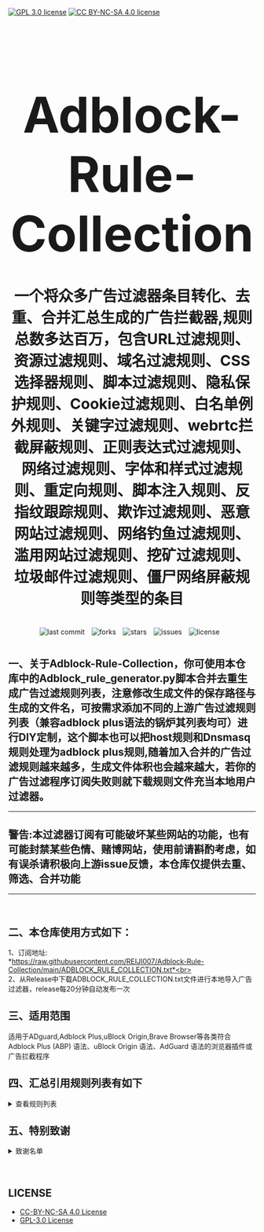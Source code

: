 [![GPL 3.0 license](https://img.shields.io/badge/License-GPL%20v3-blue.svg)](https://github.com/REIJI007/Adblock-Rule-Collection/blob/main/LICENSE-GPL3.0)
[![CC BY-NC-SA 4.0 license](https://img.shields.io/badge/License-CC%20BY--NC--SA%204.0-lightgrey.svg)](https://github.com/REIJI007/Adblock-Rule-Collection/blob/main/LICENSE-CC%20BY-NC-SA%204.0)
<!-- 居中的大标题 -->
<h1 align="center" style="font-size: 100px; margin-bottom: 40px;">Adblock-Rule-Collection</h1>

<!-- 居中的副标题 -->
<h2 align="center" style="font-size: 30px; margin-bottom: 40px;">一个将众多广告过滤器条目转化、去重、合并汇总生成的广告拦截器,规则总数多达百万，包含URL过滤规则、资源过滤规则、域名过滤规则、CSS选择器规则、脚本过滤规则、隐私保护规则、Cookie过滤规则、白名单例外规则、关键字过滤规则、webrtc拦截屏蔽规则、正则表达式过滤规则、网络过滤规则、字体和样式过滤规则、重定向规则、脚本注入规则、反指纹跟踪规则、欺诈过滤规则、恶意网站过滤规则、网络钓鱼过滤规则、滥用网站过滤规则、挖矿过滤规则、垃圾邮件过滤规则、僵尸网络屏蔽规则等类型的条目</h2>

<!-- 徽章（根据需要调整） -->
<p align="center" style="margin-bottom: 40px;">
    <img src="https://img.shields.io/badge/last%20commit-today-brightgreen" alt="last commit" style="margin-right: 10px;">
    <img src="https://img.shields.io/github/forks/REIJI007/Adblock-Rule-Collection" alt="forks" style="margin-right: 10px;">
    <img src="https://img.shields.io/github/stars/REIJI007/Adblock-Rule-Collection" alt="stars" style="margin-right: 10px;">
    <img src="https://img.shields.io/github/issues/REIJI007/Adblock-Rule-Collection" alt="issues" style="margin-right: 10px;">
    <img src="https://img.shields.io/github/license/REIJI007/Adblock-Rule-Collection" alt="license" style="margin-right: 10px;">
</p>


## 一、关于Adblock-Rule-Collection，你可使用本仓库中的Adblock_rule_generator.py脚本合并去重生成广告过滤规则列表，注意修改生成文件的保存路径与生成的文件名，可按需求添加不同的上游广告过滤规则列表（兼容adblock plus语法的锅炉其列表均可）进行DIY定制，这个脚本也可以把host规则和Dnsmasq规则处理为adblock plus规则,随着加入合并的广告过滤规则越来越多，生成文件体积也会越来越大，若你的广告过滤程序订阅失败则就下载规则文件充当本地用户过滤器。

<hr>

## 警告:本过滤器订阅有可能破坏某些网站的功能，也有可能封禁某些色情、赌博网站，使用前请斟酌考虑，如有误杀请积极向上游issue反馈，本仓库仅提供去重、筛选、合并功能

<hr>
<br>

## 二、本仓库使用方式如下：
1、订阅地址: <br> *https://raw.githubusercontent.com/REIJI007/Adblock-Rule-Collection/main/ADBLOCK_RULE_COLLECTION.txt*<br>
<br>
2、从Release中下载ADBLOCK_RULE_COLLECTION.txt文件进行本地导入广告过滤器，release每20分钟自动发布一次
<br>

## 三、适用范围
适用于ADguard,Adblock Plus,uBlock Origin,Brave Browser等各类符合Adblock Plus (ABP) 语法、uBlock Origin 语法、AdGuard 语法的浏览器插件或广告拦截程序
<br>


## 四、汇总引用规则列表有如下
<details>
  <summary>查看规则列表</summary>

1. [Anti-ad for AdGuard](https://anti-ad.net/adguard.txt)
2. [Anti-ad-Easylist](https://anti-ad.net/easylist.txt)
3. [OISD Big List](https://big.oisd.nl)
4. [EasyList](https://easylist.to/easylist/easylist.txt)
5. [EasyList Adservers](https://raw.githubusercontent.com/easylist/easylist/master/easylist/easylist_adservers.txt)
6. [EasyList Third-Party Servers](https://raw.githubusercontent.com/easylist/easylist/master/easylist/easylist_thirdparty.txt)
7. [EasyList Adservers Popup](https://raw.githubusercontent.com/easylist/easylist/master/easylist/easylist_adservers_popup.txt)
8. [EasyList Third-Party Popup](https://raw.githubusercontent.com/easylist/easylist/master/easylist/easylist_thirdparty_popup.txt)
9. [EasyList Allowlist](https://raw.githubusercontent.com/easylist/easylist/master/easylist/easylist_allowlist.txt)
10. [EasyList Allowlist Dimensions](https://raw.githubusercontent.com/easylist/easylist/master/easylist/easylist_allowlist_dimensions.txt)
11. [EasyList General Hide](https://raw.githubusercontent.com/easylist/easylist/master/easylist/easylist_allowlist_general_hide.txt)
12. [EasyList Popup Allowlist](https://raw.githubusercontent.com/easylist/easylist/master/easylist/easylist_allowlist_popup.txt)
13. [EasyList General Block](https://raw.githubusercontent.com/easylist/easylist/master/easylist/easylist_general_block.txt)
14. [EasyList General Block Popup](https://raw.githubusercontent.com/easylist/easylist/master/easylist/easylist_general_block_popup.txt)
15. [EasyList General Hide](https://raw.githubusercontent.com/easylist/easylist/master/easylist/easylist_general_hide.txt)
16. [EasyPrivacy](https://easylist.to/easylist/easyprivacy.txt)
17. [EasyPrivacy Allowlist](https://raw.githubusercontent.com/easylist/easylist/master/easyprivacy/easyprivacy_allowlist.txt)
18. [EasyPrivacy International Allowlist](https://raw.githubusercontent.com/easylist/easylist/master/easyprivacy/easyprivacy_allowlist_international.txt)
19. [EasyPrivacy General](https://raw.githubusercontent.com/easylist/easylist/master/easyprivacy/easyprivacy_general.txt)
20. [EasyPrivacy General Email Trackers](https://raw.githubusercontent.com/easylist/easylist/master/easyprivacy/easyprivacy_general_emailtrackers.txt)
21. [EasyPrivacy Third-Party](https://raw.githubusercontent.com/easylist/easylist/master/easyprivacy/easyprivacy_thirdparty.txt)
22. [EasyPrivacy International Third-Party](https://raw.githubusercontent.com/easylist/easylist/master/easyprivacy/easyprivacy_thirdparty_international.txt)
23. [EasyPrivacy Tracking Servers](https://raw.githubusercontent.com/easylist/easylist/master/easyprivacy/easyprivacy_trackingservers.txt)
24. [EasyPrivacy Third-Party Tracking Servers](https://raw.githubusercontent.com/easylist/easylist/master/easyprivacy/easyprivacy_trackingservers_thirdparty.txt)
25. [EasyPrivacy Admiral Tracking Servers](https://raw.githubusercontent.com/easylist/easylist/master/easyprivacy/easyprivacy_trackingservers_admiral.txt)
26. [EasyPrivacy General Tracking Servers](https://raw.githubusercontent.com/easylist/easylist/master/easyprivacy/easyprivacy_trackingservers_general.txt)
27. [EasyPrivacy Mining Tracking Servers](https://raw.githubusercontent.com/easylist/easylist/master/easyprivacy/easyprivacy_trackingservers_mining.txt)
28. [EasyPrivacy Notification Tracking Servers](https://raw.githubusercontent.com/easylist/easylist/master/easyprivacy/easyprivacy_trackingservers_notifications.txt)
29. [Easylist Cookie List](https://secure.fanboy.co.nz/fanboy-cookiemonster.txt)
30. [Easylist Cookie Allowlist](https://raw.githubusercontent.com/easylist/easylist/master/easylist_cookie/easylist_cookie_allowlist.txt)
31. [Easylist Cookie General Hide Allowlist](https://raw.githubusercontent.com/easylist/easylist/master/easylist_cookie/easylist_cookie_allowlist_general_hide.txt)
32. [Easylist Cookie General Block](https://raw.githubusercontent.com/easylist/easylist/master/easylist_cookie/easylist_cookie_general_block.txt)
33. [Easylist Cookie General Hide](https://raw.githubusercontent.com/easylist/easylist/master/easylist_cookie/easylist_cookie_general_hide.txt)
34. [Easylist Cookie Third-Party](https://raw.githubusercontent.com/easylist/easylist/master/easylist_cookie/easylist_cookie_thirdparty.txt)
35. [EasyList China](https://raw.githubusercontent.com/easylist/easylistchina/master/easylistchina.txt)
36. [Adblock Warning Removal List](https://easylist-downloads.adblockplus.org/antiadblockfilters.txt)
37. [Fanboy's Annoyance List](https://secure.fanboy.co.nz/fanboy-annoyance.txt)
38. [Fanboy's Social Blocking List](https://easylist.to/easylist/fanboy-social.txt)
39. [Fanboy's Anti-Thirdparty Fonts](https://www.fanboy.co.nz/fanboy-antifonts.txt)
40. [Fanboy's Notifications Blocking List](https://raw.githubusercontent.com/DandelionSprout/adfilt/master/Other%20domains%20versions/FanboyNotifications-LoadableInUBO.txt)
41. [CJX's Annoyance List](https://raw.githubusercontent.com/cjx82630/cjxlist/master/cjx-annoyance.txt)
42. [CJX's EasyList Lite](https://raw.githubusercontent.com/cjx82630/cjxlist/master/cjxlist.txt)
43. [CJX's uBlock List](https://raw.githubusercontent.com/cjx82630/cjxlist/master/cjx-ublock.txt)
44. [uniartrisan's Adblock List Plus](https://raw.githubusercontent.com/uniartisan/adblock_list/master/adblock_plus.txt)
45. [uniartrisan's Privacy List](https://raw.githubusercontent.com/uniartisan/adblock_list/master/adblock_privacy.txt)
46. [AdRules AdBlock List Plus](https://raw.githubusercontent.com/Cats-Team/AdRules/main/adblock_plus.txt)
47. [AdRules DNS List](https://raw.githubusercontent.com/Cats-Team/AdRules/main/dns.txt)
48. [AdBlock DNS](https://raw.githubusercontent.com/217heidai/adblockfilters/main/rules/adblockdns.txt)
49. [AdBlock Filter](https://raw.githubusercontent.com/217heidai/adblockfilters/main/rules/adblockfilters.txt)
50. [GOODBYEADS](https://raw.githubusercontent.com/8680/GOODBYEADS/master/data/rules/adblock.txt)
51. [GOODBYEADS DNS](https://raw.githubusercontent.com/8680/GOODBYEADS/master/data/rules/dns.txt)
52. [GOODBYEADS Allow](https://raw.githubusercontent.com/8680/GOODBYEADS/master/data/rules/allow.txt)
53. [AWAvenue Ads Rule](https://raw.githubusercontent.com/TG-Twilight/AWAvenue-Ads-Rule/main/AWAvenue-Ads-Rule.txt)
54. [uBlock Filters](https://raw.githubusercontent.com/uBlockOrigin/uAssets/master/filters/filters.txt)
55. [uBlock Privacy Filter](https://raw.githubusercontent.com/uBlockOrigin/uAssets/master/filters/privacy.txt)
56. [uBlock Mobile Filter](https://raw.githubusercontent.com/uBlockOrigin/uAssets/master/filters/filters-mobile.txt)
57. [uBlock Badware Risks Filter](https://raw.githubusercontent.com/uBlockOrigin/uAssets/master/filters/badware.txt)
58. [uBlock Annoyances Cookies Filter](https://raw.githubusercontent.com/uBlockOrigin/uAssets/master/filters/annoyances-cookies.txt)
59. [uBlock Annoyances Others Filter](https://raw.githubusercontent.com/uBlockOrigin/uAssets/master/filters/annoyances-others.txt)
60. [uBlock Resource Abuse Filters](https://raw.githubusercontent.com/uBlockOrigin/uAssets/master/filters/resource-abuse.txt)
61. [uBlock Unbreak Filter](https://raw.githubusercontent.com/uBlockOrigin/uAssets/master/filters/unbreak.txt)
62. [AdGuard Base Filter](https://raw.githubusercontent.com/AdguardTeam/FiltersRegistry/master/filters/filter_2_Base/filter.txt)
63. [AdGuard Base Filter — First-Party Servers](https://raw.githubusercontent.com/AdguardTeam/AdguardFilters/master/BaseFilter/sections/adservers_firstparty.txt)
64. [AdGuard Base Filter — Foreign Servers](https://raw.githubusercontent.com/AdguardTeam/AdguardFilters/master/BaseFilter/sections/foreign.txt)
65. [AdGuard Base Filter Cryptominers](https://raw.githubusercontent.com/AdguardTeam/AdguardFilters/master/BaseFilter/sections/cryptominers.txt)
66. [AdGuard Base Filter Adservers](https://raw.githubusercontent.com/AdguardTeam/AdguardFilters/master/BaseFilter/sections/adservers.txt)
67. [AdGuard Base Filter Adservers First-Party](https://raw.githubusercontent.com/AdguardTeam/AdguardFilters/master/BaseFilter/sections/adservers_firstparty.txt)
68. [AdGuard Base Filter Allowlist](https://raw.githubusercontent.com/AdguardTeam/AdguardFilters/master/BaseFilter/sections/allowlist.txt)
69. [AdGuard Base Filter Stealth Allowlist](https://raw.githubusercontent.com/AdguardTeam/AdguardFilters/master/BaseFilter/sections/allowlist_stealth.txt)
70. [AdGuard Base Filter Anti-Adblock](https://raw.githubusercontent.com/AdguardTeam/AdguardFilters/master/BaseFilter/sections/antiadblock.txt)
71. [AdGuard Base Filter Replace](https://raw.githubusercontent.com/AdguardTeam/AdguardFilters/master/BaseFilter/sections/replace.txt)
72. [AdGuard Base Filter Content Blocker](https://raw.githubusercontent.com/AdguardTeam/AdguardFilters/master/BaseFilter/sections/content_blocker.txt)
73. [AdGuard Exclusion Rules](https://raw.githubusercontent.com/AdguardTeam/AdGuardSDNSFilter/master/Filters/exclusions.txt)
74. [AdGuard Exception Rules](https://raw.githubusercontent.com/AdguardTeam/AdGuardSDNSFilter/master/Filters/exceptions.txt)
75. [AdGuard SDNS Filter](https://raw.githubusercontent.com/AdguardTeam/AdGuardSDNSFilter/master/Filters/rules.txt)
76. [AdGuard Tracking Protection Filter](https://raw.githubusercontent.com/AdguardTeam/FiltersRegistry/master/filters/filter_3_Spyware/filter.txt)
77. [AdGuard Tracking Protection Filter — First-Party Trackers](https://raw.githubusercontent.com/AdguardTeam/AdguardFilters/master/SpywareFilter/sections/tracking_servers_firstparty.txt)
78. [AdGuard Tracking Protection Filter — Third-Party Trackers](https://raw.githubusercontent.com/AdguardTeam/AdguardFilters/master/SpywareFilter/sections/tracking_servers.txt)
79. [AdGuard Tracking Protection Filter — Mobile Trackers](https://raw.githubusercontent.com/AdguardTeam/AdguardFilters/master/SpywareFilter/sections/mobile.txt)
80. [AdGuard URL Tracking Filter](https://raw.githubusercontent.com/AdguardTeam/FiltersRegistry/master/filters/filter_17_TrackParam/filter.txt)
81. [AdGuard Social Media Filter](https://raw.githubusercontent.com/AdguardTeam/FiltersRegistry/master/filters/filter_4_Social/filter.txt)
82. [AdGuard Social Filter Allowlist](https://raw.githubusercontent.com/AdguardTeam/AdguardFilters/master/SocialFilter/sections/allowlist.txt)
83. [AdGuard Social Filter General Element Hide](https://raw.githubusercontent.com/AdguardTeam/AdguardFilters/master/SocialFilter/sections/general_elemhide.txt)
84. [AdGuard Social Filter General Extensions](https://raw.githubusercontent.com/AdguardTeam/AdguardFilters/master/SocialFilter/sections/general_extensions.txt)
85. [AdGuard Social Filter General URL](https://raw.githubusercontent.com/AdguardTeam/AdguardFilters/master/SocialFilter/sections/general_url.txt)
86. [AdGuard Social Filter Popups](https://raw.githubusercontent.com/AdguardTeam/AdguardFilters/master/SocialFilter/sections/popups.txt)
87. [AdGuard Social Filter Social Trackers](https://raw.githubusercontent.com/AdguardTeam/AdguardFilters/master/SocialFilter/sections/social_trackers.txt)
88. [AdGuard Annoyances Filter](https://raw.githubusercontent.com/AdguardTeam/FiltersRegistry/master/filters/filter_14_Annoyances/filter.txt)
89. [AdGuard Annoyances Filter Cookies Allowlist](https://raw.githubusercontent.com/AdguardTeam/AdguardFilters/master/AnnoyancesFilter/Cookies/sections/cookies_allowlist.txt)
90. [AdGuard Annoyances Filter Cookies General](https://raw.githubusercontent.com/AdguardTeam/AdguardFilters/master/AnnoyancesFilter/Cookies/sections/cookies_general.txt)
91. [AdGuard Annoyances Filter Mobile App Allowlist](https://raw.githubusercontent.com/AdguardTeam/AdguardFilters/master/AnnoyancesFilter/MobileApp/sections/mobile-app_allowlist.txt)
92. [AdGuard Annoyances Filter Mobile App General](https://raw.githubusercontent.com/AdguardTeam/AdguardFilters/master/AnnoyancesFilter/MobileApp/sections/mobile-app_general.txt)
93. [AdGuard Annoyances Filter Popups Anti-Adblock](https://raw.githubusercontent.com/AdguardTeam/AdguardFilters/master/AnnoyancesFilter/Popups/sections/antiadblock.txt)
94. [AdGuard Annoyances Filter Popups Allowlist](https://raw.githubusercontent.com/AdguardTeam/AdguardFilters/master/AnnoyancesFilter/Popups/sections/popups_allowlist.txt)
95. [AdGuard Annoyances Filter Popups General](https://raw.githubusercontent.com/AdguardTeam/AdguardFilters/master/AnnoyancesFilter/Popups/sections/popups_general.txt)
96. [AdGuard Annoyances Filter Push Notifications Allowlist](https://raw.githubusercontent.com/AdguardTeam/AdguardFilters/master/AnnoyancesFilter/Popups/sections/push-notifications_allowlist.txt)
97. [AdGuard Annoyances Filter Push Notifications General](https://raw.githubusercontent.com/AdguardTeam/AdguardFilters/master/AnnoyancesFilter/Popups/sections/push-notifications_general.txt)
98. [AdGuard Annoyances Filter Subscriptions Allowlist](https://raw.githubusercontent.com/AdguardTeam/AdguardFilters/master/AnnoyancesFilter/Popups/sections/subscriptions_allowlist.txt)
99. [AdGuard Annoyances Filter Subscriptions General](https://raw.githubusercontent.com/AdguardTeam/AdguardFilters/master/AnnoyancesFilter/Popups/sections/subscriptions_general.txt)
100. [AdGuard Annoyances Filter Widgets](https://raw.githubusercontent.com/AdguardTeam/AdguardFilters/master/AnnoyancesFilter/Widgets/sections/widgets.txt)
101. [AdGuard CNAME original trackers list](https://raw.githubusercontent.com/AdguardTeam/cname-trackers/master/data/combined_original_trackers.txt)  
102. [AdGuard CNAME disguised ads list](https://raw.githubusercontent.com/AdguardTeam/cname-trackers/master/data/combined_disguised_ads.txt)  
103. [AdGuard CNAME disguised clickthroughs list](https://raw.githubusercontent.com/AdguardTeam/cname-trackers/master/data/combined_disguised_clickthroughs.txt)  
104. [AdGuard CNAME disguised microsites list](https://raw.githubusercontent.com/AdguardTeam/cname-trackers/master/data/combined_disguised_microsites.txt)  
105. [AdGuard CNAME disguised trackers list](https://raw.githubusercontent.com/AdguardTeam/cname-trackers/master/data/combined_disguised_trackers.txt)  
106. [AdGuard CNAME disguised mail_trackers list](https://raw.githubusercontent.com/AdguardTeam/cname-trackers/master/data/combined_disguised_mail_trackers.txt)  
107. [AdGuard DNS filter](https://raw.githubusercontent.com/AdguardTeam/FiltersRegistry/master/filters/filter_15_DnsFilter/filter.txt)  
108. [AdGuard for Android](https://filters.adtidy.org/android/filters/11.txt)  
109. [AdGuard for iOS](https://filters.adtidy.org/ios/filters/11.txt)  
110. [AdGuard Chinese filter](https://raw.githubusercontent.com/AdguardTeam/FiltersRegistry/master/filters/filter_224_Chinese/filter.txt)  
111. [AdGuard Chinese filter-adservers](https://raw.githubusercontent.com/AdguardTeam/AdguardFilters/master/ChineseFilter/sections/adservers.txt)  
112. [AdGuard Chinese filter-adservers_firstparty](https://raw.githubusercontent.com/AdguardTeam/AdguardFilters/master/ChineseFilter/sections/adservers_firstparty.txt)  
113. [AdGuard ChineseFilter-allowlist](https://raw.githubusercontent.com/AdguardTeam/AdguardFilters/master/ChineseFilter/sections/allowlist.txt)  
114. [AdGuard ChineseFilter-antiadblock](https://raw.githubusercontent.com/AdguardTeam/AdguardFilters/master/ChineseFilter/sections/antiadblock.txt)  
115. [AdGuard ChineseFilter-general_elemhide](https://raw.githubusercontent.com/AdguardTeam/AdguardFilters/master/ChineseFilter/sections/general_elemhide.txt)  
116. [AdGuard ChineseFilter-general_extensions](https://raw.githubusercontent.com/AdguardTeam/AdguardFilters/master/ChineseFilter/sections/general_extensions.txt)  
117. [AdGuard ChineseFilter-general_url](https://raw.githubusercontent.com/AdguardTeam/AdguardFilters/master/ChineseFilter/sections/general_url.txt)  
118. [AdGuard ChineseFilter-replace](https://raw.githubusercontent.com/AdguardTeam/AdguardFilters/master/ChineseFilter/sections/replace.txt)  
119. [AdGuard Mobile filter](https://raw.githubusercontent.com/AdguardTeam/AdguardFilters/master/MobileFilter/sections/adservers.txt)  
120. [AdGuard MobileFilter-adservers](https://raw.githubusercontent.com/AdguardTeam/AdguardFilters/master/MobileFilter/sections/adservers.txt)  
121. [AdGuard MobileFilter-allowlist_app](https://raw.githubusercontent.com/AdguardTeam/AdguardFilters/master/MobileFilter/sections/allowlist_app.txt)  
122. [AdGuard MobileFilter-allowlist_web](https://raw.githubusercontent.com/AdguardTeam/AdguardFilters/master/MobileFilter/sections/allowlist_web.txt)  
123. [AdGuard MobileFilter-antiadblock](https://raw.githubusercontent.com/AdguardTeam/AdguardFilters/master/MobileFilter/sections/antiadblock.txt)  
124. [AdGuard MobileFilter-general_elemhide](https://raw.githubusercontent.com/AdguardTeam/AdguardFilters/master/MobileFilter/sections/general_elemhide.txt)  
125. [AdGuard MobileFilter-general_extensions](https://raw.githubusercontent.com/AdguardTeam/AdguardFilters/master/MobileFilter/sections/general_extensions.txt)  
126. [AdGuard MobileFilter-general_url](https://raw.githubusercontent.com/AdguardTeam/AdguardFilters/master/MobileFilter/sections/general_url.txt)  
127. [AdGuard MobileFilter-replace](https://raw.githubusercontent.com/AdguardTeam/AdguardFilters/master/MobileFilter/sections/replace.txt)  
128. [AdGuard SpywareFilter-allowlist](https://raw.githubusercontent.com/AdguardTeam/AdguardFilters/master/SpywareFilter/sections/allowlist.txt)  
129. [AdGuard SpywareFilter-cookies_allowlist](https://raw.githubusercontent.com/AdguardTeam/AdguardFilters/master/SpywareFilter/sections/cookies_allowlist.txt)  
130. [AdGuard SpywareFilter-cookies_general](https://raw.githubusercontent.com/AdguardTeam/AdguardFilters/master/SpywareFilter/sections/cookies_general.txt)  
131. [AdGuard SpywareFilter-cookies_specific](https://raw.githubusercontent.com/AdguardTeam/AdguardFilters/master/SpywareFilter/sections/cookies_specific.txt)  
132. [AdGuard SpywareFilter-general_elemhide](https://raw.githubusercontent.com/AdguardTeam/AdguardFilters/master/SpywareFilter/sections/general_elemhide.txt)  
133. [AdGuard SpywareFilter-general_extensions](https://raw.githubusercontent.com/AdguardTeam/AdguardFilters/master/SpywareFilter/sections/general_extensions.txt)  
134. [AdGuard SpywareFilter-general_url](https://raw.githubusercontent.com/AdguardTeam/AdguardFilters/master/SpywareFilter/sections/general_url.txt)  
135. [AdGuard SpywareFilter-mobile](https://raw.githubusercontent.com/AdguardTeam/AdguardFilters/master/SpywareFilter/sections/mobile.txt)  
136. [AdGuard SpywareFilter-mobile_allowlist](https://raw.githubusercontent.com/AdguardTeam/AdguardFilters/master/SpywareFilter/sections/mobile_allowlist.txt)  
137. [AdGuard SpywareFilter-tracking_servers](https://raw.githubusercontent.com/AdguardTeam/AdguardFilters/master/SpywareFilter/sections/tracking_servers.txt)  
138. [AdGuard SpywareFilter-tracking_servers_firstparty](https://raw.githubusercontent.com/AdguardTeam/AdguardFilters/master/SpywareFilter/sections/tracking_servers_firstparty.txt)  
139. [AdGuard TrackParamFilter-allowlist](https://raw.githubusercontent.com/AdguardTeam/AdguardFilters/master/TrackParamFilter/sections/allowlist.txt)  
140. [AdGuard TrackParamFilter-general_url](https://raw.githubusercontent.com/AdguardTeam/AdguardFilters/master/TrackParamFilter/sections/general_url.txt)  
141. [HyperADRules](https://raw.githubusercontent.com/Lynricsy/HyperADRules/master/rules.txt)  
142. [HyperADRules-DNS](https://raw.githubusercontent.com/Lynricsy/HyperADRules/master/dns.txt)  
143. [HyperADRules-allow](https://raw.githubusercontent.com/Lynricsy/HyperADRules/master/allow.txt)  
144. [TheBestAdrules](https://raw.githubusercontent.com/guandasheng/adguardhome/main/rule/all.txt)  
145. [xinggsf's rules](https://raw.githubusercontent.com/xinggsf/Adblock-Plus-Rule/master/rule.txt)  
146. [xinggsf's mv rules](https://raw.githubusercontent.com/xinggsf/Adblock-Plus-Rule/master/mv.txt)  
147. [adblock-nocoin-list](https://raw.githubusercontent.com/hoshsadiq/adblock-nocoin-list/master/nocoin.txt)  
148. [GoodbyeAds-AdBlock-Filter](https://raw.githubusercontent.com/jerryn70/GoodbyeAds/master/Formats/GoodbyeAds-AdBlock-Filter.txt)  
149. [GoodbyeAds-Ultra-AdBlock-Filter](https://raw.githubusercontent.com/jerryn70/GoodbyeAds/master/Formats/GoodbyeAds-Ultra-AdBlock-Filter.txt)
150. [Phishing URL Blocklist——AdGuard](https://malware-filter.gitlab.io/malware-filter/phishing-filter-ag.txt)  
151. [Phishing URL Blocklist——AdGuard Home](https://malware-filter.gitlab.io/malware-filter/phishing-filter-agh.txt)  
152. [Phishing URL Blocklist——uBlock Origin](https://malware-filter.gitlab.io/malware-filter/phishing-filter.txt)  
153. [Malicious URL Blocklist——AdGuard](https://malware-filter.gitlab.io/malware-filter/urlhaus-filter-ag.txt)  
154. [Malicious URL Blocklist——AdGuard Home](https://malware-filter.gitlab.io/malware-filter/urlhaus-filter-agh.txt)  
155. [Malicious URL Blocklist——uBlock Origin](https://malware-filter.gitlab.io/malware-filter/urlhaus-filter.txt)  
156. [Tracking JS Blocklist](https://malware-filter.gitlab.io/malware-filter/tracking-filter.txt)  
157. [Botnet IP Blocklist——AdGuard](https://malware-filter.gitlab.io/malware-filter/botnet-filter-ag.txt)  
158. [Botnet IP Blocklist——AdGuard Home](https://malware-filter.gitlab.io/malware-filter/botnet-filter-agh.txt)  
159. [Botnet IP Blocklist——uBlock Origin](https://malware-filter.gitlab.io/malware-filter/botnet-filter.txt)  
160. [ABP filters](https://easylist-msie.adblockplus.org/abp-filters-anti-cv.txt)  
161. [adgk](https://raw.githubusercontent.com/banbendalao/ADgk/master/ADgk.txt)  
162. [yokoffing's Annoyance List](https://raw.githubusercontent.com/yokoffing/filterlists/main/annoyance_list.txt)  
163. [yokoffing's Privacy Essentials](https://raw.githubusercontent.com/yokoffing/filterlists/main/privacy_essentials.txt)  
164. [Spam404's Adblock-list](https://raw.githubusercontent.com/Spam404/lists/master/adblock-list.txt)  
165. [Brave-specific filter](https://raw.githubusercontent.com/brave/adblock-lists/master/brave-lists/brave-specific.txt)  
166. [Brave-ios-specific filter](https://raw.githubusercontent.com/brave/adblock-lists/master/brave-lists/brave-ios-specific.txt)  
167. [Brave-Android-specific filter](https://raw.githubusercontent.com/brave/adblock-lists/master/brave-lists/brave-android-specific.txt)  
168. [Brave-Firstparty filter](https://raw.githubusercontent.com/brave/adblock-lists/master/brave-lists/brave-firstparty.txt)  
169. [Brave-Firstparty-cname filter](https://raw.githubusercontent.com/brave/adblock-lists/master/brave-lists/brave-firstparty-cname.txt)  
170. [Brave-Unbreak filter](https://raw.githubusercontent.com/brave/adblock-lists/master/brave-unbreak.txt)  
171. [Filter unblocking search ads and self-promotions](https://raw.githubusercontent.com/AdguardTeam/FiltersRegistry/master/filters/filter_10_Useful/filter.txt)  
172. [Peter Lowe’s Ad and Tracking Server List](https://pgl.yoyo.org/adservers/serverlist.php?hostformat=adblockplus&showintro=0)  
173. [Dandelion Sprout's Anti-Malware List (for AdGuard)](https://raw.githubusercontent.com/DandelionSprout/adfilt/master/Alternate%20versions%20Anti-Malware%20List/AntiMalwareAdGuard.txt)  
174. [Dandelion Sprout's Anti-Malware List (for Adblock Plus and AdBlock)](https://raw.githubusercontent.com/DandelionSprout/adfilt/master/Alternate%20versions%20Anti-Malware%20List/AntiMalwareABP.txt)  
175. [The Block List Project - Smart TV List](https://raw.githubusercontent.com/blocklistproject/Lists/master/adguard/smart-tv-ags.txt)  
176. [The Block List Project - Ads List](https://raw.githubusercontent.com/blocklistproject/Lists/master/adguard/ads-ags.txt)  
177. [The Block List Project - Basic Starter List](https://raw.githubusercontent.com/blocklistproject/Lists/master/adguard/basic-ags.txt)  
178. [The Block List Project - Tracking List](https://raw.githubusercontent.com/blocklistproject/Lists/master/adguard/tracking-ags.txt)  
179. [The Block List Project - Malware List](https://raw.githubusercontent.com/blocklistproject/Lists/master/adguard/malware-ags.txt)  
180. [The Block List Project - Scam List](https://raw.githubusercontent.com/blocklistproject/Lists/master/adguard/scam-ags.txt)  
181. [The Block List Project - Phishing List](https://raw.githubusercontent.com/blocklistproject/Lists/master/adguard/phishing-ags.txt)  
182. [The Block List Project - Ransomware List](https://raw.githubusercontent.com/blocklistproject/Lists/master/adguard/ransomware-ags.txt)  
183. [The Block List Project - Fraud List](https://raw.githubusercontent.com/blocklistproject/Lists/master/adguard/fraud-ags.txt)  
184. [The Block List Project - Abuse List](https://raw.githubusercontent.com/blocklistproject/Lists/master/adguard/abuse-ags.txt)  
185. [The Block List Project - Redirect List](https://raw.githubusercontent.com/blocklistproject/Lists/master/adguard/redirect-ags.txt)  
186. [Anti-Adblock Killer](https://raw.githubusercontent.com/reek/anti-adblock-killer/master/anti-adblock-killer-filters.txt)  
187. [Scam Blocklist (Adblock Plus)](https://raw.githubusercontent.com/durablenapkin/scamblocklist/master/adguard.txt)  
188. [Smart-TV Blocklist for AdGuard Home](https://raw.githubusercontent.com/Perflyst/PiHoleBlocklist/master/SmartTV-AGH.txt)  
189. [HaGeZi's Pro DNS Blocklist](https://raw.githubusercontent.com/hagezi/dns-blocklists/main/adblock/pro.txt)  
190. [HaGeZi's Fake DNS Blocklist](https://raw.githubusercontent.com/hagezi/dns-blocklists/main/adblock/fake.txt)  
191. [HaGeZi's Light DNS Blocklist](https://raw.githubusercontent.com/hagezi/dns-blocklists/main/adblock/light.txt)  
192. [HaGeZi's DynDNS Blocklist](https://raw.githubusercontent.com/hagezi/dns-blocklists/main/adblock/dyndns.txt)  
193. [HaGeZi's Normal DNS Blocklist](https://raw.githubusercontent.com/hagezi/dns-blocklists/main/adblock/multi.txt)  
194. [HaGeZi's Personal DNS Blocklist](https://raw.githubusercontent.com/hagezi/dns-blocklists/main/adblock/personal.txt)  
195. [HaGeZi's Pop-Up Ads DNS Blocklist](https://raw.githubusercontent.com/hagezi/dns-blocklists/main/adblock/popupads.txt)  
196. [HaGeZi's Ultimate DNS Blocklist](https://raw.githubusercontent.com/hagezi/dns-blocklists/main/adblock/ultimate.txt)  
197. [HaGeZi's The World's Most Abused TLDs - Aggressive](https://raw.githubusercontent.com/hagezi/dns-blocklists/main/adblock/spam-tlds-adblock-aggressive.txt)  
198. [HaGeZi's The World's Most Abused TLDs - Allow](https://raw.githubusercontent.com/hagezi/dns-blocklists/main/adblock/spam-tlds-adblock-allow.txt)  
199. [HaGeZi's Threat Intelligence Feeds DNS Blocklist](https://raw.githubusercontent.com/hagezi/dns-blocklists/main/adblock/tif.txt)  
200. [HaGeZi's Allowlist Referral](https://raw.githubusercontent.com/hagezi/dns-blocklists/main/adblock/whitelist-referral.txt)  
201. [HaGeZi's Allowlist URL Shortener](https://raw.githubusercontent.com/hagezi/dns-blocklists/main/adblock/whitelist-urlshortener.txt)  
202. [neodevpro's adblock list](https://raw.githubusercontent.com/neodevpro/neodevhost/master/adblocker)  
203. [notracking's adblock List](https://raw.githubusercontent.com/notracking/hosts-blocklists/master/adblock/adblock.txt)  
204. [damengzhu's adblock List](https://raw.githubusercontent.com/damengzhu/banad/main/jiekouAD.txt)  
205. [damengzhu's DNS List](https://raw.githubusercontent.com/damengzhu/banad/main/dnslist.txt)  
206. [hectorm's adblock List](https://hblock.molinero.dev/hosts_adblock.txt)  
207. [1Hosts's adblock list](https://raw.githubusercontent.com/badmojr/1Hosts/master/Pro/adblock.txt)  
  


  

</details>

## 五、特别致谢
<details>
  <summary>致谢名单</summary>

1. [anti-AD](https://github.com/privacy-protection-tools/anti-AD)
2. [easylist](https://github.com/easylist/easylist)
3. [cjxlist](https://github.com/cjx82630/cjxlist)
4. [uniartisan](https://github.com/uniartisan/adblock_list)
5. [Cats-Team](https://github.com/Cats-Team/AdRules)
6. [217heidai](https://github.com/217heidai/adblockfilters)
7. [GOODBYEADS](https://github.com/8680/GOODBYEADS)
8. [AWAvenue-Ads-Rule](https://github.com/TG-Twilight/AWAvenue-Ads-Rule)
9. [uBlockOrigin](https://github.com/uBlockOrigin/uAssets)
10. [ADguardTeam](https://github.com/AdguardTeam/AdGuardFilters)
11. [HyperADRules](https://github.com/Lynricsy/HyperADRules)
12. [guandasheng](https://github.com/guandasheng/adguardhome)
13. [xinggsf](https://github.com/xinggsf/Adblock-Plus-Rule)
14. [hoshsadiq](https://github.com/hoshsadiq/adblock-nocoin-list)
15. [jerryn70](https://github.com/jerryn70/GoodbyeAds)
16. [malware-filter](https://gitlab.com/malware-filter)
17. [abp-filters](https://gitlab.com/eyeo/anti-cv/abp-filters-anti-cv)
18. [banbendalao](https://github.com/banbendalao/ADgk)
19. [yokoffing](https://github.com/yokoffing/filterlists)
20. [Spam404](https://github.com/Spam404/lists)
21. [brave](https://github.com/brave/adblock-lists)
22. [Peter Lowe](https://pgl.yoyo.org/adservers/)
23. [DandelionSprout](https://github.com/DandelionSprout/adfilt)
24. [blocklistproject](https://github.com/blocklistproject/Lists)
25. [reek](https://github.com/reek/anti-adblock-killer)
26. [durablenapkin](https://github.com/durablenapkin/scamblocklist)
27. [oisd](https://github.com/sjhgvr/oisd)
28. [Perflyst](https://github.com/Perflyst/PiHoleBlocklist)
29. [hagezi](https://github.com/hagezi/dns-blocklists)
30. [neodevpro](https://github.com/neodevpro/neodevhost)
31. [notracking](https://github.com/notracking/hosts-blocklists)
32. [damengzhu](https://github.com/damengzhu/banad)
33. [hectorm](https://github.com/hectorm/hblock)
34. [badmojr](https://github.com/badmojr/1Hosts)

  </details>





<br>
<br>


## LICENSE
- [CC-BY-NC-SA 4.0 License](https://github.com/REIJI007/Adblock-Rule-Collection/blob/main/LICENSE-CC%20BY-NC-SA%204.0)
- [GPL-3.0 License](https://github.com/REIJI007/Adblock-Rule-Collection/blob/main/LICENSE-GPL3.0)
